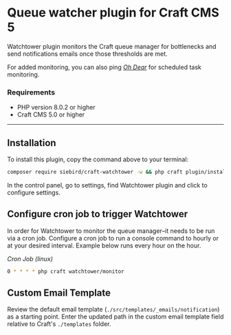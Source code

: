 # Queue watcher plugin for Craft CMS 5

Watchtower plugin monitors the Craft queue manager for bottlenecks and send notifications emails once those thresholds are met.

For added monitoring, you can also ping [*Oh Dear*](https://ohdear.app/) for scheduled task monitoring.

### Requirements
 * PHP version 8.0.2 or higher
 * Craft CMS 5.0 or higher

---
## Installation
To install this plugin, copy the command above to your terminal:

```bash
composer require siebird/craft-watchtower -w && php craft plugin/install watchtower
```

In the control panel, go to settings, find Watchtower plugin and click to configure settings.

## Configure cron job to trigger Watchtower
In order for Watchtower to monitor the queue manager–it needs to be run via a cron job. Configure a cron job to run a console command to hourly or at your desired interval. Example below runs every hour on the hour.

*Cron Job (linux)*
```bash
0 * * * * php craft watchtower/monitor
```

## Custom Email Template
Review the default email template (`./src/templates/_emails/notification`) as a starting point. Enter the updated path in the custom email template field relative to Craft's `./templates` folder.